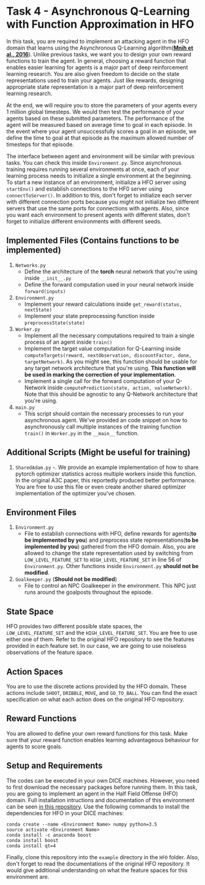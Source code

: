 # Task 4 - Asynchronous Q-Learning with Function Approximation in HFO

In this task, you are required to implement an attacking agent in the HFO domain that learns using the Asynchronous Q-Learning  algorithm([**Mnih et al., 2016**](https://arxiv.org/pdf/1602.01783.pdf)). Unlike previous tasks, we want you to design your own reward functions to train the agent. In general, choosing a reward function that enables easier learning for agents is a major part of deep reinforcement learning research. You are also given freedom to decide on the state representations used to train your agents. Just like rewards, designing appropriate state representation is a major part of deep reinforcement learning research.

At the end, we will require you to store the parameters of your agents every 1 million global timesteps. We would then test the performance of your agents based on these submitted parameters. The performance of the agent will be measured based on average time to goal in each episode. In the event where your agent unsuccessfully scores a goal in an episode, we define the time to goal at that episode as the maximum allowed number of timesteps for that episode.

The interface between agent and environment will be similar with previous tasks. You can check this inside `Environment.py`. Since asynchronous training requires running several environments at once, each of your learning process needs to initialize a single environment at the beginning. To start a new instance of an environment, initialize a HFO server using `startEnv()` and establish connections to the HF0 server using `connectToServer()`. In addition to this, don't forget to initialize each server with different connection ports because you might not initialize two different servers that use the same ports for connections with agents. Also, since you want each environment to present agents with different states, don't forget to initialize different environments with different seeds.

## Implemented Files (**Contains functions to be implemented**)
1. `Networks.py` 
   - Define the architecture of the **torch** neural network that you're using inside `__init__.py`
   - Define the forward computation used in your neural network inside `forward(inputs)`
2. `Environment.py` 
   - Implement your reward calculations inside `get_reward(status, nextState)`
   - Implement your state preprocessing function inside `preprocessState(state)`
3. `Worker.py`
   - Implement all the necessary computations required to train a single process of an agent inside `train()`
   - Implement the target value computation for Q-Learning inside `computeTargets(reward, nextObservation, discountFactor, done, targetNetwork)`. As you might see, this function should be usable for any target network architecture that you're using. **This function will be used in marking the correction of your implementation**.
   - Implement a single call for the forward computation of your Q-Network inside `computePrediction(state, action, valueNetwork)`. Note that this should be agnostic to any Q-Network architecture that you're using.
4. `main.py` 
   - This script should contain the necessary processes to run your asynchronous agent. We've provided an code snippet on how to asynchronously call multiple instances of the training function `train()` in `Worker.py` in the `__main__` function. 

## Additional Scripts (**Might be useful for training**)
1. `SharedAdam.py`
   -. We provide an example implementation of how to share pytorch optimizer statistics across multiple workers inside this function. In the original A3C paper, this reportedly produced better performance. You are free to use this file or even create another shared optimizer implementation of the optimizer you've chosen.

## Environment Files
1. `Environment.py`
   - File to establish connections with HFO, define rewards for agents(**to be implemented by you**)
 and preprocess state representations(**to be implemented by you**) gathered from the HFO domain. Also, you are allowed to change the state representation used by switching from `LOW_LEVEL_FEATURE_SET` to `HIGH_LEVEL_FEATURE_SET` in line 56 of `Environment.py`. Other functions inside `Environment.py` **should not be modified**.
2. `Goalkeeper.py` (**Should not be modified**)
   - File to control an NPC Goalkeeper in the environment. This NPC just runs around the goalposts throughout the episode.
   
## State Space
HFO provides two different possible state spaces, the `LOW_LEVEL_FEATURE_SET` and the `HIGH_LEVEL_FEATURE_SET`. You are free to use either one of them. Refer to the original HFO repository to see the features provided in each feature set. In our case, we are going to use noiseless observations of the feature space.

## Action Spaces
You are to use the discrete actions provided by the HFO domain. These actions include `SHOOT`, `DRIBBLE`, `MOVE`, and `GO_TO_BALL`. You can find the exact specification on what each action does on the original HFO repository. 

## Reward Functions
You are allowed to define your own reward functions for this task. Make sure that your reward function enables learning advantageous behaviour for agents to score goals.

## Setup and Requirements

The codes can be executed in your own DICE machines. However, you need to first download the necessary packages before running them. In this task, you are going to implement an agent in the Half Field Offense (HFO) domain. Full installation intructions and documentation of this environment can be seen [in this repository](https://github.com/LARG/HFO). Use the following commands to install the dependencies for HFO in your DICE machines:

```
conda create --name <Environment Name> numpy python=3.5
source activate <Environment Name>
conda install -c anaconda boost
conda install boost
conda install qt=4
```  

Finally, clone this repository into the `example` directory in the `HFO` folder. Also, don't forget to read the documentations of the original HFO repository. It would give additional understanding on what the feature spaces for this environment are.



